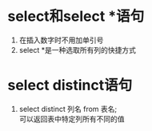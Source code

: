 # select和select *语句
1. 在插入数字时不用加单引号
1. select *是一种选取所有列的快捷方式
# select distinct语句
1. select distinct 列名 from 表名;  
可以返回表中特定列所有不同的值
# 